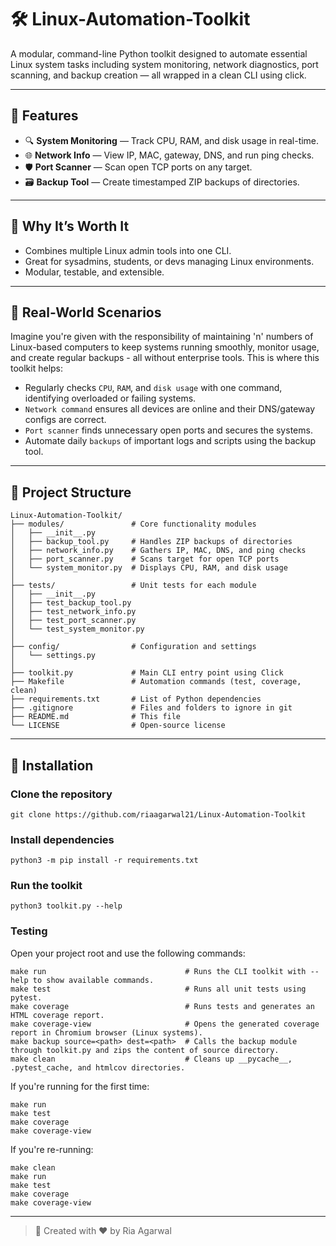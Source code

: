 # 🛠️ Linux-Automation-Toolkit
A modular, command-line Python toolkit designed to automate essential Linux system tasks including system monitoring, network diagnostics, port scanning, and backup creation — all wrapped in a clean CLI using click.

---

## 🚀 Features

- 🔍 **System Monitoring** — Track CPU, RAM, and disk usage in real-time.
- 🌐 **Network Info** — View IP, MAC, gateway, DNS, and run ping checks.
- 🛡️ **Port Scanner** — Scan open TCP ports on any target.
- 🗃️ **Backup Tool** — Create timestamped ZIP backups of directories.

---

## 🧠 Why It’s Worth It

- Combines multiple Linux admin tools into one CLI.
- Great for sysadmins, students, or devs managing Linux environments.
- Modular, testable, and extensible.

---

## 📌 Real-World Scenarios

Imagine you're given with the responsibility of maintaining 'n' numbers of Linux-based computers to keep systems running smoothly, monitor usage, 
and create regular backups - all without enterprise tools.
This is where this toolkit helps:
- Regularly checks `CPU`, `RAM`, and `disk usage` with one command, identifying overloaded or failing systems.
- `Network command` ensures all devices are online and their DNS/gateway configs are correct.
- `Port scanner` finds unnecessary open ports and secures the systems.
- Automate daily `backups` of important logs and scripts using the backup tool.

---

## 📁 Project Structure

```
Linux-Automation-Toolkit/
├── modules/               # Core functionality modules
│   ├── __init__.py
│   ├── backup_tool.py     # Handles ZIP backups of directories
│   ├── network_info.py    # Gathers IP, MAC, DNS, and ping checks
│   ├── port_scanner.py    # Scans target for open TCP ports
│   └── system_monitor.py  # Displays CPU, RAM, and disk usage
│
├── tests/                 # Unit tests for each module
│   ├── __init__.py
│   ├── test_backup_tool.py
│   ├── test_network_info.py
│   ├── test_port_scanner.py
│   └── test_system_monitor.py
│
├── config/                # Configuration and settings
│   └── settings.py
│
├── toolkit.py             # Main CLI entry point using Click
├── Makefile               # Automation commands (test, coverage, clean)
├── requirements.txt       # List of Python dependencies
├── .gitignore             # Files and folders to ignore in git
├── README.md              # This file
└── LICENSE                # Open-source license
```

---

## 🔧 Installation

### Clone the repository
```
git clone https://github.com/riaagarwal21/Linux-Automation-Toolkit
```

### Install dependencies
```
python3 -m pip install -r requirements.txt
```

### Run the toolkit
```
python3 toolkit.py --help
```

### Testing

Open your project root and use the following commands:
```
make run                               # Runs the CLI toolkit with --help to show available commands.
make test                              # Runs all unit tests using pytest.
make coverage                          # Runs tests and generates an HTML coverage report.
make coverage-view                     # Opens the generated coverage report in Chromium browser (Linux systems).
make backup source=<path> dest=<path>  # Calls the backup module through toolkit.py and zips the content of source directory.
make clean                             # Cleans up __pycache__, .pytest_cache, and htmlcov directories.
```

If you're running for the first time:
```
make run
make test
make coverage
make coverage-view
```

If you're re-running:
```
make clean
make run
make test
make coverage
make coverage-view
```

---

> 📌 Created with ❤️ by Ria Agarwal
